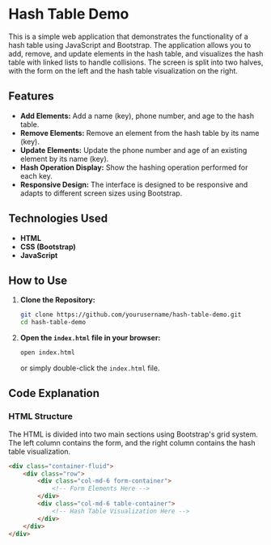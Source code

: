# Hash Table Demo

This is a simple web application that demonstrates the functionality of a hash table using JavaScript and Bootstrap. The application allows you to add, remove, and update elements in the hash table, and visualizes the hash table with linked lists to handle collisions. The screen is split into two halves, with the form on the left and the hash table visualization on the right.

## Features

- **Add Elements:** Add a name (key), phone number, and age to the hash table.
- **Remove Elements:** Remove an element from the hash table by its name (key).
- **Update Elements:** Update the phone number and age of an existing element by its name (key).
- **Hash Operation Display:** Show the hashing operation performed for each key.
- **Responsive Design:** The interface is designed to be responsive and adapts to different screen sizes using Bootstrap.

## Technologies Used

- **HTML**
- **CSS (Bootstrap)**
- **JavaScript**

## How to Use

1. **Clone the Repository:**
    ```sh
    git clone https://github.com/yourusername/hash-table-demo.git
    cd hash-table-demo
    ```

2. **Open the `index.html` file in your browser:**
    ```sh
    open index.html
    ```
    or simply double-click the `index.html` file.

## Code Explanation

### HTML Structure

The HTML is divided into two main sections using Bootstrap's grid system. The left column contains the form, and the right column contains the hash table visualization.

```html
<div class="container-fluid">
    <div class="row">
        <div class="col-md-6 form-container">
            <!-- Form Elements Here -->
        </div>
        <div class="col-md-6 table-container">
            <!-- Hash Table Visualization Here -->
        </div>
    </div>
</div>
```
